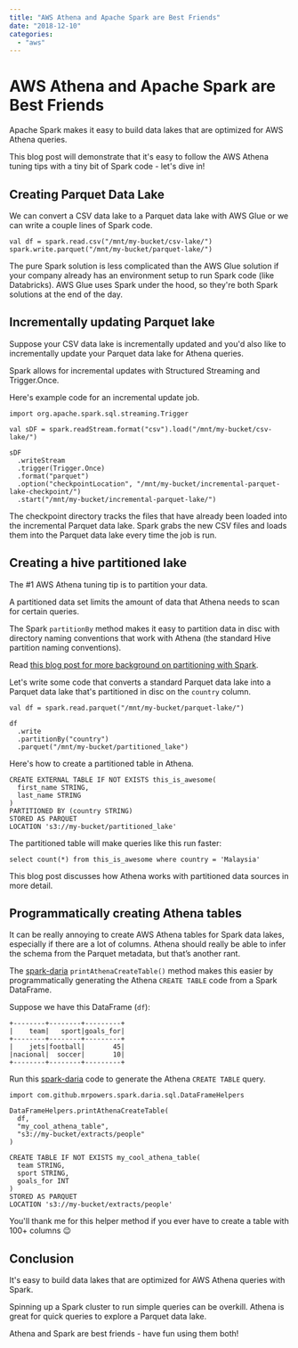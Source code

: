 ```yaml
---
title: "AWS Athena and Apache Spark are Best Friends"
date: "2018-12-10"
categories: 
  - "aws"
---
```


# AWS Athena and Apache Spark are Best Friends

Apache Spark makes it easy to build data lakes that are optimized for AWS Athena queries.

This blog post will demonstrate that it's easy to follow the AWS Athena tuning tips with a tiny bit of Spark code - let's dive in!

## Creating Parquet Data Lake

We can convert a CSV data lake to a Parquet data lake with AWS Glue or we can write a couple lines of Spark code.

```
val df = spark.read.csv("/mnt/my-bucket/csv-lake/")
spark.write.parquet("/mnt/my-bucket/parquet-lake/")
```

The pure Spark solution is less complicated than the AWS Glue solution if your company already has an environment setup to run Spark code (like Databricks). AWS Glue uses Spark under the hood, so they're both Spark solutions at the end of the day.

## Incrementally updating Parquet lake

Suppose your CSV data lake is incrementally updated and you'd also like to incrementally update your Parquet data lake for Athena queries.

Spark allows for incremental updates with Structured Streaming and Trigger.Once.

Here's example code for an incremental update job.

```
import org.apache.spark.sql.streaming.Trigger

val sDF = spark.readStream.format("csv").load("/mnt/my-bucket/csv-lake/")

sDF
  .writeStream
  .trigger(Trigger.Once)
  .format("parquet")
  .option("checkpointLocation", "/mnt/my-bucket/incremental-parquet-lake-checkpoint/")
  .start("/mnt/my-bucket/incremental-parquet-lake/")
```

The checkpoint directory tracks the files that have already been loaded into the incremental Parquet data lake. Spark grabs the new CSV files and loads them into the Parquet data lake every time the job is run.

## Creating a hive partitioned lake

The #1 AWS Athena tuning tip is to partition your data.

A partitioned data set limits the amount of data that Athena needs to scan for certain queries.

The Spark `partitionBy` method makes it easy to partition data in disc with directory naming conventions that work with Athena (the standard Hive partition naming conventions).

Read [this blog post for more background on partitioning with Spark](https://www.mungingdata.com/apache-spark/partition-filters-pushed-filters).

Let's write some code that converts a standard Parquet data lake into a Parquet data lake that's partitioned in disc on the `country` column.

```
val df = spark.read.parquet("/mnt/my-bucket/parquet-lake/")

df
  .write
  .partitionBy("country")
  .parquet("/mnt/my-bucket/partitioned_lake")
```

Here's how to create a partitioned table in Athena.

```
CREATE EXTERNAL TABLE IF NOT EXISTS this_is_awesome(
  first_name STRING,
  last_name STRING
)
PARTITIONED BY (country STRING)
STORED AS PARQUET
LOCATION 's3://my-bucket/partitioned_lake'
```

The partitioned table will make queries like this run faster:

```
select count(*) from this_is_awesome where country = 'Malaysia'
```

This blog post discusses how Athena works with partitioned data sources in more detail.

## Programmatically creating Athena tables

It can be really annoying to create AWS Athena tables for Spark data lakes, especially if there are a lot of columns. Athena should really be able to infer the schema from the Parquet metadata, but that’s another rant.

The [spark-daria](https://github.com/MrPowers/spark-daria) `printAthenaCreateTable()` method makes this easier by programmatically generating the Athena `CREATE TABLE` code from a Spark DataFrame.

Suppose we have this DataFrame (`df`):

```
+--------+--------+---------+
|    team|   sport|goals_for|
+--------+--------+---------+
|    jets|football|       45|
|nacional|  soccer|       10|
+--------+--------+---------+
```

Run this [spark-daria](https://github.com/MrPowers/spark-daria) code to generate the Athena `CREATE TABLE` query.

```
import com.github.mrpowers.spark.daria.sql.DataFrameHelpers

DataFrameHelpers.printAthenaCreateTable(
  df,
  "my_cool_athena_table",
  "s3://my-bucket/extracts/people"
)
```

```
CREATE TABLE IF NOT EXISTS my_cool_athena_table(
  team STRING,
  sport STRING,
  goals_for INT
)
STORED AS PARQUET
LOCATION 's3://my-bucket/extracts/people'
```

You'll thank me for this helper method if you ever have to create a table with 100+ columns :wink:

## Conclusion

It's easy to build data lakes that are optimized for AWS Athena queries with Spark.

Spinning up a Spark cluster to run simple queries can be overkill. Athena is great for quick queries to explore a Parquet data lake.

Athena and Spark are best friends - have fun using them both!
